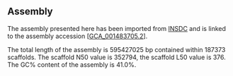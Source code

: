**Assembly**
--------

The assembly presented here has been imported from [INSDC](http://www.insdc.org) and is linked to the assembly accession [[GCA\_001483705.2](http://www.ebi.ac.uk/ena/data/view/GCA_001483705.2)].

The total length of the assembly is 595427025 bp contained within 187373 scaffolds.
The scaffold N50 value is 352794, the scaffold L50 value is 376.
The GC% content of the assembly is 41.0%.
